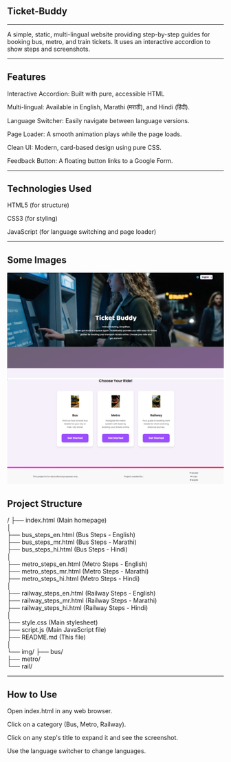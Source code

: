 
## Ticket-Buddy

---

A simple, static, multi-lingual website providing step-by-step guides for booking bus, metro, and train tickets. It uses an interactive accordion to show steps and screenshots.

---

## Features

Interactive Accordion: Built with pure, accessible HTML

Multi-lingual: Available in English, Marathi (मराठी), and Hindi (हिंदी).

Language Switcher: Easily navigate between language versions.

Page Loader: A smooth animation plays while the page loads.

Clean UI: Modern, card-based design using pure CSS.

Feedback Button: A floating button links to a Google Form.

---

## Technologies Used

HTML5 (for structure)

CSS3 (for styling)

JavaScript (for language switching and page loader)

---

## Some Images

![Alt text](img/11.png)
![Alt text](img/12.png)
## Project Structure

/
├── index.html            (Main homepage) <br>
│<br>
├── bus_steps_en.html     (Bus Steps - English)<br>
├── bus_steps_mr.html     (Bus Steps - Marathi)<br>
├── bus_steps_hi.html     (Bus Steps - Hindi)<br>
│<br>
├── metro_steps_en.html   (Metro Steps - English)<br>
├── metro_steps_mr.html   (Metro Steps - Marathi)<br>
├── metro_steps_hi.html   (Metro Steps - Hindi)<br>
│<br>
├── railway_steps_en.html (Railway Steps - English)<br>
├── railway_steps_mr.html (Railway Steps - Marathi)<br>
├── railway_steps_hi.html (Railway Steps - Hindi)<br>
│<br>
├── style.css             (Main stylesheet)<br>
├── script.js             (Main JavaScript file)<br>
├── README.md             (This file)<br>
│<br>
└── img/
    ├── bus/<br>
    ├── metro/<br>
    └── rail/<br>

---

## How to Use

Open index.html in any web browser.

Click on a category (Bus, Metro, Railway).

Click on any step's title to expand it and see the screenshot.

Use the language switcher to change languages.
